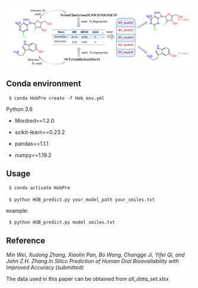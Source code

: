 <img src="image.png" width="633" >


## Conda environment

     $ conda HobPre create -f Hob_env.yml

Python 3.6

   - Mordred==1.2.0

   - scikit-learn==0.23.2

   - pandas==1.1.1

   - numpy==1.19.2

## Usage

     $ conda activate HobPre

     $ python HOB_predict.py your_model_path your_smiles.txt

example:

     $ python HOB_predict.py model smiles.txt

## Reference

*Min Wei, Xudong Zhang, Xiaolin Pan, Bo Wang, Changge Ji, Yifei Qi, and John Z.H. Zhang.In Silico Prediction of Human Oral Bioavailability with Improved Accuracy (submitted)*
     
The data used in this paper can be obtained from *all_data_set.xlsx*

